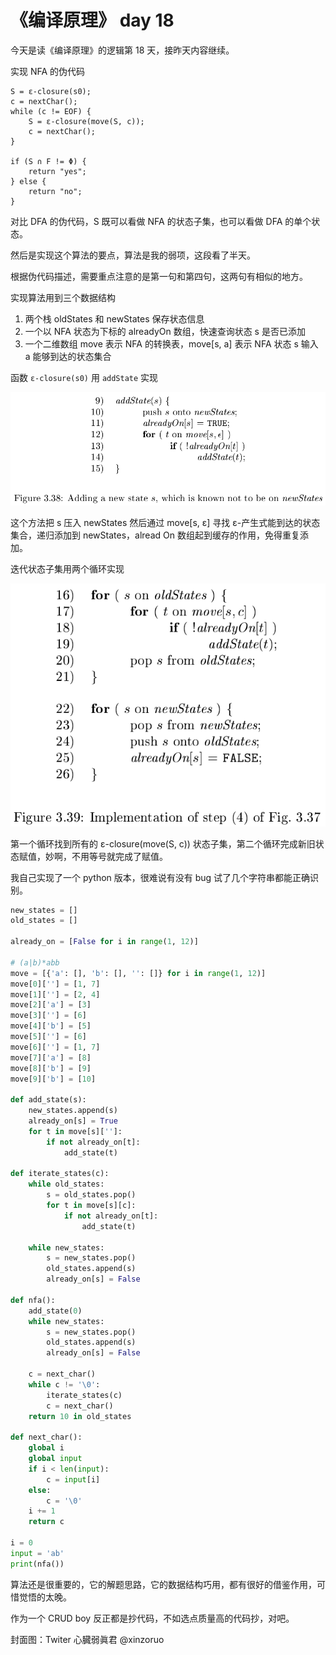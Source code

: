 # 《编译原理》 day 18

今天是读《编译原理》的逻辑第 18 天，接昨天内容继续。

实现 NFA 的伪代码

```
S = ε-closure(s0);
c = nextChar();
while (c != EOF) {
    S = ε-closure(move(S, c));
    c = nextChar();
}

if (S ∩ F != Φ) {
    return "yes";
} else {
    return "no";
}
```

对比 DFA 的伪代码，S 既可以看做 NFA 的状态子集，也可以看做 DFA 的单个状态。

然后是实现这个算法的要点，算法是我的弱项，这段看了半天。

根据伪代码描述，需要重点注意的是第一句和第四句，这两句有相似的地方。

实现算法用到三个数据结构

1. 两个栈 oldStates 和 newStates 保存状态信息
2. 一个以 NFA 状态为下标的 alreadyOn 数组，快速查询状态 s 是否已添加
3. 一个二维数组 move 表示 NFA 的转换表，move[s, a] 表示 NFA 状态 s 输入 a 能够到达的状态集合

函数 `ε-closure(s0)` 用 `addState` 实现

![](2-add-state-1.png)

这个方法把 s 压入 newStates 然后通过 move[s, ε] 寻找 ε-产生式能到达的状态集合，递归添加到 newStates，alread
On 数组起到缓存的作用，免得重复添加。

迭代状态子集用两个循环实现

![](2-step-4-1.png)

第一个循环找到所有的 ε-closure(move(S, c)) 状态子集，第二个循环完成新旧状态赋值，妙啊，不用等号就完成了赋值。

我自己实现了一个 python 版本，很难说有没有 bug 试了几个字符串都能正确识别。

```python
new_states = []
old_states = []

already_on = [False for i in range(1, 12)]

# (a|b)*abb
move = [{'a': [], 'b': [], '': []} for i in range(1, 12)]
move[0][''] = [1, 7]
move[1][''] = [2, 4]
move[2]['a'] = [3]
move[3][''] = [6]
move[4]['b'] = [5]
move[5][''] = [6]
move[6][''] = [1, 7]
move[7]['a'] = [8]
move[8]['b'] = [9]
move[9]['b'] = [10]

def add_state(s):
    new_states.append(s)
    already_on[s] = True
    for t in move[s]['']:
        if not already_on[t]:
            add_state(t)

def iterate_states(c):
    while old_states:
        s = old_states.pop()
        for t in move[s][c]:
            if not already_on[t]:
                add_state(t)
        
    while new_states:
        s = new_states.pop()
        old_states.append(s)
        already_on[s] = False

def nfa():
    add_state(0)
    while new_states:
        s = new_states.pop()
        old_states.append(s)
        already_on[s] = False

    c = next_char()
    while c != '\0':
        iterate_states(c)
        c = next_char()
    return 10 in old_states

def next_char():
    global i
    global input
    if i < len(input):
        c = input[i]
    else:
        c = '\0'
    i += 1
    return c

i = 0
input = 'ab'
print(nfa())
```

算法还是很重要的，它的解题思路，它的数据结构巧用，都有很好的借鉴作用，可惜觉悟的太晚。

作为一个 CRUD boy 反正都是抄代码，不如选点质量高的代码抄，对吧。

封面图：Twiter 心臓弱眞君 @xinzoruo